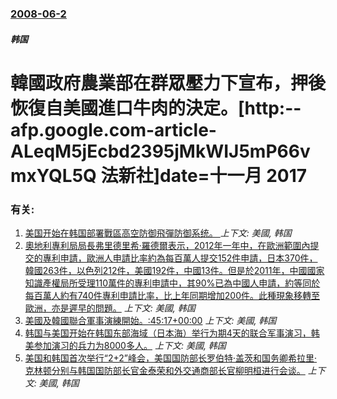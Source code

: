 ### [2008-06-2](/news/2008/06/2/index.md)

##### 韩国
# 韓國政府農業部在群眾壓力下宣布，押後恢復自美國進口牛肉的決定。[http:--afp.google.com-article-ALeqM5jEcbd2395jMkWIJ5mP66vmxYQL5Q 法新社]date=十一月 2017 




### 有关:

1. [美国开始在韩国部署戰區高空防御飛彈防御系统。 ](/news/2017/03/7/美国开始在韩国部署戰區高空防御飛彈防御系统.md) _上下文: 美國, 韩国_
2. [奧地利專利局局長弗里德里希·羅德爾表示，2012年一年中，在歐洲範圍內提交的專利申請，歐洲人申請比率約為每百萬人提交152件申請，日本370件，韓國263件，以色列212件，美國192件，中國13件。但是於2011年，中國國家知識產權局所受理110萬件的專利申請中，其90%已為中國人申請，約等同於每百萬人約有740件專利申請比率，比上年同期增加200件。此種現象移轉至歐洲，亦是遲早的問題。](/news/2012/10/8/奧地利專利局局長弗里德里希-羅德爾表示-2012年一年中-在歐洲範圍內提交的專利申請-歐洲人申請比率約為每百萬人提交15.md) _上下文: 美國, 韩国_
3. [ 美國及韓國聯合軍事演練開始。:45:17+00:00](/news/2010/11/28/美國及韓國聯合軍事演練開始-45-17-00-00.md) _上下文: 美國, 韩国_
4. [ 韩国与美国开始在韩国东部海域（日本海）举行为期4天的联合军事演习，韩美参加演习的兵力为8000多人。](/news/2010/07/25/韩国与美国开始在韩国东部海域-日本海-举行为期4天的联合军事演习-韩美参加演习的兵力为8000多人.md) _上下文: 美國, 韩国_
5. [ 美国和韩国首次举行“2+2”峰会，美国国防部长罗伯特·盖茨和国务卿希拉里·克林顿分别与韩国国防部长官金泰荣和外交通商部长官柳明桓进行会谈。](/news/2010/07/19/美国和韩国首次举行-2-2-峰会-美国国防部长罗伯特-盖茨和国务卿希拉里-克林顿分别与韩国国防部长官金泰荣和外交通商部.md) _上下文: 美國, 韩国_
